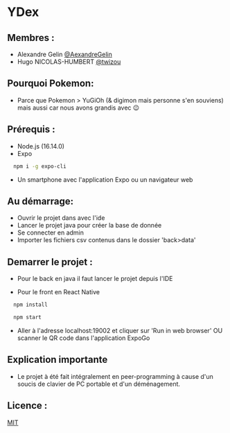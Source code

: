 # YDex
## Membres :
- Alexandre Gelin [@AexandreGelin](https://www.github.com/AexandreGelin)
- Hugo NICOLAS-HUMBERT [@twizou](https://www.github.com/twizou)
 
 
## Pourquoi Pokemon:
- Parce que Pokemon > YuGiOh (& digimon mais personne s'en souviens) mais aussi car nous avons grandis avec 😉

## Prérequis :
- Node.js (16.14.0)
- Expo
``` bash
  npm i -g expo-cli
```
- Un smartphone avec l'application Expo ou un navigateur web

## Au démarrage:
- Ouvrir le projet dans  avec l'ide
- Lancer le projet java pour créer la base de donnée
- Se connecter en admin
- Importer les fichiers csv contenus dans le dossier 'back>data'

## Demarrer le projet :
- Pour le back en java il faut lancer le projet depuis l'IDE

- Pour le front en React Native
```bash
  npm install
```
```bash
  npm start
```
- Aller à l'adresse localhost:19002 et cliquer sur 'Run in web browser' OU scanner le QR code dans l'application ExpoGo

## Explication importante
- Le projet à été fait intégralement en peer-programming à cause d'un soucis de clavier de PC portable et d'un déménagement.

## Licence :
[MIT](https://choosealicense.com/licenses/mit/)
